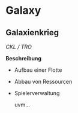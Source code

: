 Galaxy
==============

Galaxienkrieg
--------------

*CKL / TRO*

**Beschreibung**

- Aufbau einer Flotte
- Abbau von Ressourcen
- Spielerverwaltung

    uvm...